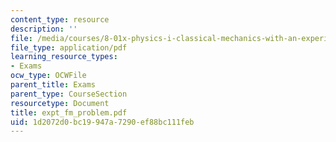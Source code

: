 ```yaml
---
content_type: resource
description: ''
file: /media/courses/8-01x-physics-i-classical-mechanics-with-an-experimental-focus-fall-2002/1d2072d0bc19947a7290ef88bc111feb_expt_fm_problem.pdf
file_type: application/pdf
learning_resource_types:
- Exams
ocw_type: OCWFile
parent_title: Exams
parent_type: CourseSection
resourcetype: Document
title: expt_fm_problem.pdf
uid: 1d2072d0-bc19-947a-7290-ef88bc111feb
---
```

